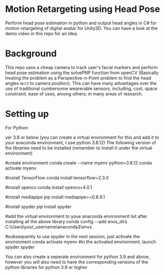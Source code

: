 # Motion Retargeting using Head Pose

Perform head pose estimation in python and output head angles in C# for motion retargeting of digital avatar for Unity3D. You can have a look at the demo video in this repo for an idea.

# Background
This repo uses a cheap camera to track user's facial markers and perform head pose estimation using the solvePNP function from openCV (Basically treating the problem as a Perspective-n-Point problem to find the head angles w.r.t to camera position). This can have many advantages over the use of traditional cumbersome wearerable sensors, including, cost, space constraint, ease of uses, among others; in many areas of research. 

# Setting up
For Python:

ver 3.8 or below (you can create a virtual environment for this and add it to your anaconda environment, I use python 3.8.12) The following version of the libraries need to be installed (remember to install it under the virtual environment)

#create environment conda create --name myenv python=3.8.12 conda activate myenv

#install TensorFlow conda install tensorflow=2.3.0

#install opencv conda install opencv=4.0.1

#install mediapipe pip install mediapipe==0.8.9.1

#install spyder pip install spyder

#add the virtual environment to youe anaconda environment list after installing all the above library conda config --add envs_dirs C:\Users\your_username\anaconda3\envs

#subsequently to use spyder in the next session, just activate the environment conda activate myenv #in the activated environment, launch spyder spyder

You can also create a seperate environment for python 3.9 and above, however you will also need to have the corresponding versions of the python libraries for python 3.9 or higher
